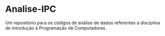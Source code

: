 # Analise-IPC
Um repositório para os códigos de análise de dados referentes a disciplina de Introdução à Programação de Computadores.
